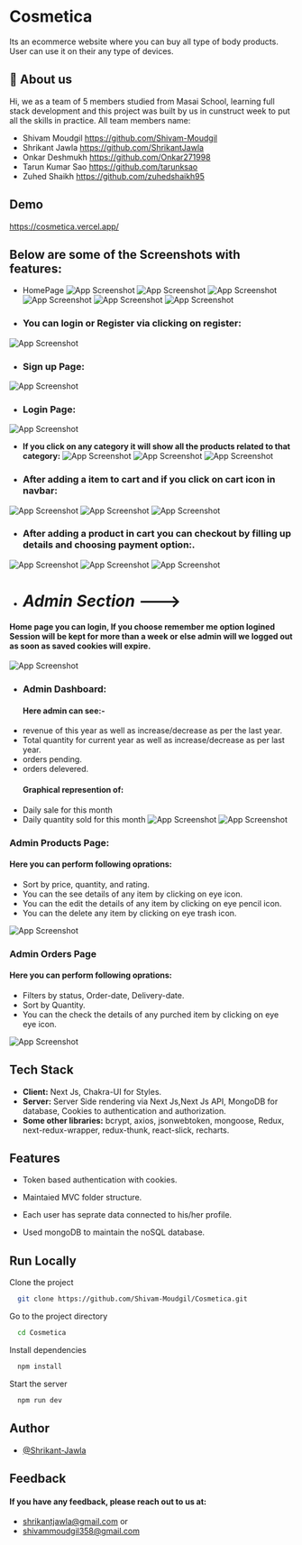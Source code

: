 
# Cosmetica

Its an ecommerce website where you can buy all type of body products. User can use it on their any type of devices.


## 🚀 About us
Hi, we as a team of 5 members studied from Masai School, learning full stack development and this project was built by us in cunstruct week to put all the skills in practice.
All team members name:

 - Shivam Moudgil  https://github.com/Shivam-Moudgil
 - Shrikant Jawla  https://github.com/ShrikantJawla
 - Onkar Deshmukh  https://github.com/Onkar271998
 - Tarun Kumar Sao  https://github.com/tarunksao
 - Zuhed Shaikh  https://github.com/zuhedshaikh95



## Demo

https://cosmetica.vercel.app/


## Below are some of the Screenshots with features:

- HomePage
![App Screenshot](https://github.com/Shivam-Moudgil/Cosmetica/blob/main/screenShots/home1.png?raw=true)
![App Screenshot](https://github.com/Shivam-Moudgil/Cosmetica/blob/main/screenShots/home2.png?raw=true)
![App Screenshot](https://github.com/Shivam-Moudgil/Cosmetica/blob/main/screenShots/home3.png?raw=true)
![App Screenshot](https://github.com/Shivam-Moudgil/Cosmetica/blob/main/screenShots/home4.png?raw=true)
![App Screenshot](https://github.com/Shivam-Moudgil/Cosmetica/blob/main/screenShots/home5.png?raw=true)
![App Screenshot](https://github.com/Shivam-Moudgil/Cosmetica/blob/main/screenShots/home6.png?raw=true)

- ### You can login or Register via clicking on register:
![App Screenshot](https://github.com/Shivam-Moudgil/Cosmetica/blob/main/screenShots/RegisterChooseOptions.png?raw=true)

- ### Sign up Page:
![App Screenshot](https://github.com/Shivam-Moudgil/Cosmetica/blob/main/screenShots/Register.png?raw=true)

- ### Login Page:
![App Screenshot](https://github.com/Shivam-Moudgil/Cosmetica/blob/main/screenShots/Login.png?raw=true)


-  **If you click on any category it will show all the products related to that category:**
![App Screenshot](https://github.com/Shivam-Moudgil/Cosmetica/blob/main/screenShots/category1.png?raw=true)
![App Screenshot](https://github.com/Shivam-Moudgil/Cosmetica/blob/main/screenShots/category2.png?raw=true)
![App Screenshot](https://github.com/Shivam-Moudgil/Cosmetica/blob/main/screenShots/category3.png?raw=true)

- ### After adding a item to cart and if you click on cart icon in navbar:
![App Screenshot](https://github.com/Shivam-Moudgil/Cosmetica/blob/main/screenShots/cart1.png?raw=true)
![App Screenshot](https://github.com/Shivam-Moudgil/Cosmetica/blob/main/screenShots/cart2.png?raw=true)
![App Screenshot](https://github.com/Shivam-Moudgil/Cosmetica/blob/main/screenShots/cart3.png?raw=true)

- ### After adding a product in cart you can checkout by filling up details and choosing payment option:.
![App Screenshot](https://github.com/Shivam-Moudgil/Cosmetica/blob/main/screenShots/checkout1.png?raw=true)
![App Screenshot](https://github.com/Shivam-Moudgil/Cosmetica/blob/main/screenShots/checkout2.png?raw=true)
![App Screenshot](https://github.com/Shivam-Moudgil/Cosmetica/blob/main/screenShots/checkout3.png?raw=true)

- # *Admin Section* --->
#### Home page you can login, If you choose remember me option logined Session will be kept for more than a week or else admin will we logged out as soon as saved cookies will expire.
![App Screenshot](https://github.com/Shivam-Moudgil/Cosmetica/blob/main/screenShots/admin1.png?raw=true)

- ### Admin Dashboard:
  #### Here admin can see:-
- revenue of this year as well as increase/decrease as per the last year.
- Total quantity for current year as well as increase/decrease as per last year.
- orders pending.
- orders delevered.
  #### Graphical represention of:
- Daily sale for this month
- Daily quantity sold for this month
![App Screenshot](https://github.com/Shivam-Moudgil/Cosmetica/blob/main/screenShots/admin2.png?raw=true)
![App Screenshot](https://github.com/Shivam-Moudgil/Cosmetica/blob/main/screenShots/admin3.png?raw=true)

### Admin Products Page:
#### Here you can perform following oprations:
- Sort by price, quantity, and rating.
- You can the see details of any item by clicking on eye icon.
- You can the edit the details of any item by clicking on eye pencil icon.
- You can the delete any item by clicking on eye trash icon.

![App Screenshot](https://github.com/Shivam-Moudgil/Cosmetica/blob/main/screenShots/admin-product.png?raw=true)

### Admin Orders Page
#### Here you can perform following oprations:
- Filters by status, Order-date, Delivery-date.
- Sort by Quantity.
- You can the check the details of any purched item by clicking on eye eye icon.

![App Screenshot](https://github.com/Shivam-Moudgil/Cosmetica/blob/main/screenShots/admin-orders.png?raw=true)





## Tech Stack

- **Client:** Next Js, Chakra-UI for Styles.
- **Server:** Server Side rendering via Next Js,Next Js API, MongoDB for database, Cookies to authentication and authorization.
- **Some other libraries:** bcrypt, axios, jsonwebtoken, mongoose, Redux, next-redux-wrapper, redux-thunk, react-slick, recharts.



## Features

- Token based authentication with cookies.

- Maintaied MVC folder structure.

- Each user has seprate data connected to his/her profile.

- Used mongoDB to maintain the noSQL database.




## Run Locally

Clone the project

```bash
  git clone https://github.com/Shivam-Moudgil/Cosmetica.git
```

Go to the project directory

```bash
  cd Cosmetica
```

Install dependencies

```bash
  npm install
```

Start the server

```bash
  npm run dev
```


## Author

- [@Shrikant-Jawla](https://github.com/ShrikantJawla)


## Feedback

#### If you have any feedback, please reach out to us at: 
- shrikantjawla@gmail.com or 
- shivammoudgil358@gmail.com
